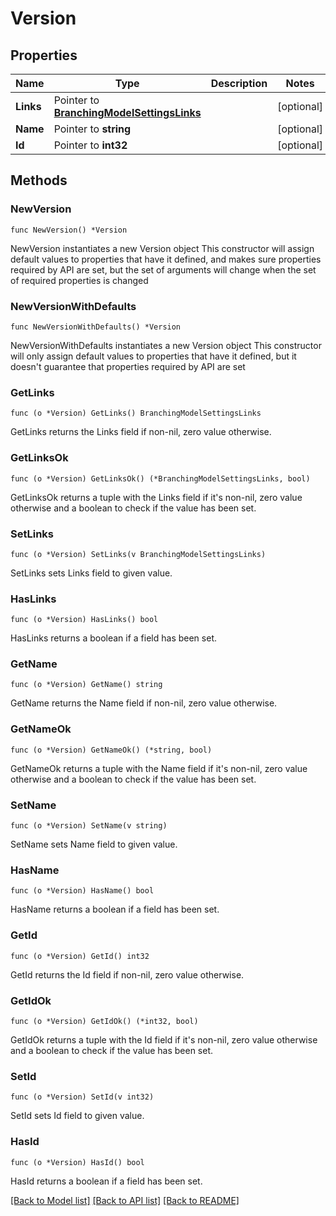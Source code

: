 # Version

## Properties

Name | Type | Description | Notes
------------ | ------------- | ------------- | -------------
**Links** | Pointer to [**BranchingModelSettingsLinks**](BranchingModelSettingsLinks.md) |  | [optional] 
**Name** | Pointer to **string** |  | [optional] 
**Id** | Pointer to **int32** |  | [optional] 

## Methods

### NewVersion

`func NewVersion() *Version`

NewVersion instantiates a new Version object
This constructor will assign default values to properties that have it defined,
and makes sure properties required by API are set, but the set of arguments
will change when the set of required properties is changed

### NewVersionWithDefaults

`func NewVersionWithDefaults() *Version`

NewVersionWithDefaults instantiates a new Version object
This constructor will only assign default values to properties that have it defined,
but it doesn't guarantee that properties required by API are set

### GetLinks

`func (o *Version) GetLinks() BranchingModelSettingsLinks`

GetLinks returns the Links field if non-nil, zero value otherwise.

### GetLinksOk

`func (o *Version) GetLinksOk() (*BranchingModelSettingsLinks, bool)`

GetLinksOk returns a tuple with the Links field if it's non-nil, zero value otherwise
and a boolean to check if the value has been set.

### SetLinks

`func (o *Version) SetLinks(v BranchingModelSettingsLinks)`

SetLinks sets Links field to given value.

### HasLinks

`func (o *Version) HasLinks() bool`

HasLinks returns a boolean if a field has been set.

### GetName

`func (o *Version) GetName() string`

GetName returns the Name field if non-nil, zero value otherwise.

### GetNameOk

`func (o *Version) GetNameOk() (*string, bool)`

GetNameOk returns a tuple with the Name field if it's non-nil, zero value otherwise
and a boolean to check if the value has been set.

### SetName

`func (o *Version) SetName(v string)`

SetName sets Name field to given value.

### HasName

`func (o *Version) HasName() bool`

HasName returns a boolean if a field has been set.

### GetId

`func (o *Version) GetId() int32`

GetId returns the Id field if non-nil, zero value otherwise.

### GetIdOk

`func (o *Version) GetIdOk() (*int32, bool)`

GetIdOk returns a tuple with the Id field if it's non-nil, zero value otherwise
and a boolean to check if the value has been set.

### SetId

`func (o *Version) SetId(v int32)`

SetId sets Id field to given value.

### HasId

`func (o *Version) HasId() bool`

HasId returns a boolean if a field has been set.


[[Back to Model list]](../README.md#documentation-for-models) [[Back to API list]](../README.md#documentation-for-api-endpoints) [[Back to README]](../README.md)


